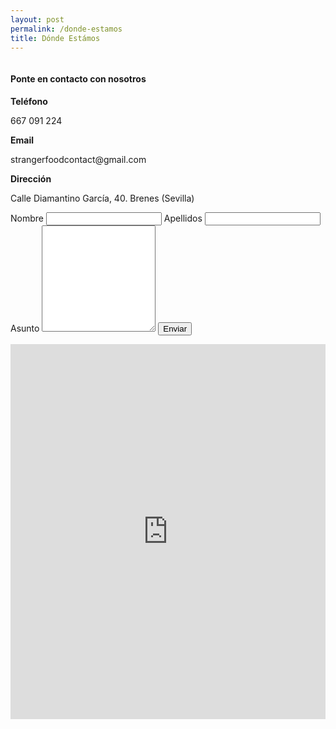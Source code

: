 ```yaml
---
layout: post
permalink: /donde-estamos
title: Dónde Estámos
---
```


<div class="container">
  <div class="row">
    <div class="column">
      <div class="information">
        <h4>Ponte en contacto con nosotros</h4>
          <i class="fa fa-phone" style="font-size:30px;color:rgb(150, 150, 150);"></i>
          <label><strong>Teléfono</strong></label>
            <p>667 091 224</p>
          <i class="fa fa-at" style="font-size:30px;color:rgb(150, 150, 150);"></i>
          <label><strong>Email </strong></label>
            <p>strangerfoodcontact@gmail.com</p>
            <i class="fa fa-map-marker" style="font-size:30px;color:rgb(150, 150, 150);"></i> 
          <label><strong>Dirección</strong></label>
            <p>Calle Diamantino García, 40. Brenes (Sevilla)</p>
      </div>
    </div>
    <div class="column">
      <form action="#">
        <label for="fname">Nombre</label>
        <input type="text" id="fname" name="firstname" placeholder="">
        <label for="lname">Apellidos</label>
        <input type="text" id="lname" name="lastname" placeholder="">
        <label for="subject">Asunto</label>
        <textarea id="subject" name="subject" placeholder="" style="height:170px"></textarea>
        <input type="submit" value="Enviar">
      </form>
    </div>
  </div>
  <div style="width: 100%">
    <iframe width="100%" height="600" src="https://maps.google.com/maps?width=100%&height=600&hl=es&coord=37.544903, -5.872396&q=Calle%20Diamantino%20Garc%C3%ADa%2C%2040%2C%2041310%20Brenes%20(Sevilla)+(Stranger%20Food)&ie=UTF8&t=&z=17&iwloc=B&output=embed" frameborder="0" scrolling="no" marginheight="0" marginwidth="0">
    <a href="https://www.mapsdirections.info/calcular-ruta.html">mapas y direcciones</a>
    </iframe>
  </div><br />
</div>
